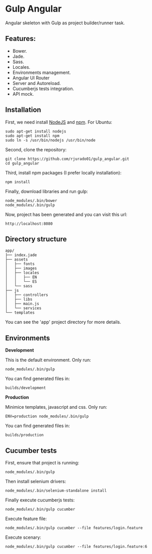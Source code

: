 # Gulp Angular

Angular skeleton with Gulp as project builder/runner task.

## Features:

* Bower.
* Jade.
* Sass.
* Locales.
* Environments management.
* Angular UI Router
* Server and Autoreload.
* Cucumberjs tests integration.
* API mock.

## Installation

First, we need install [NodeJS](https://nodejs.org) and [npm](https://www.npmjs.com/). For Ubuntu:

    sudo apt-get install nodejs
    sudo apt-get install npm
    sudo ln -s /usr/bin/nodejs /usr/bin/node

Second, clone the repository:

    git clone https://github.com/rjurado01/gulp_angular.git
    cd gulp_angular

Third, install npm packages (I prefer locally installation):

    npm install

Finally, download libraries and run gulp:

    node_modules/.bin/bower
    node_modules/.bin/gulp

Now, project has been generated and you can visit this url:

    http://localhost:8080

## Directory structure

    app/
    ├── index.jade
    ├── assets
    │   ├── fonts
    │   ├── images
    │   ├── locales
    │   │   ├── EN
    │   │   └── ES
    │   └── sass
    ├── js
    │   ├── controllers
    │   ├── libs
    │   ├── main.js
    │   └── services
    └── templates
    
    
You can see the 'app' project directory for more details.

## Environments

**Development**

This is the default environment. Only run:

    node_modules/.bin/gulp
    
 You can find generated files in:

    builds/development
    
**Production**

Minimice templates, javascript and css. Only run:

    ENV=production node_modules/.bin/gulp
    
You can find generated files in:

    builds/production
    
## Cucumber tests

First, ensure that project is running:

    node_modules/.bin/gulp

Then install selenium drivers:

    node_modules/.bin/selenium-standalone install

Finally execute cucumberjs tests:

    node_modules/.bin/gulp cucumber
    
Execute feature file:

    node_modules/.bin/gulp cucumber --file features/login.feature

Execute scenary:

    node_modules/.bin/gulp cucumber --file features/login.feature:6
